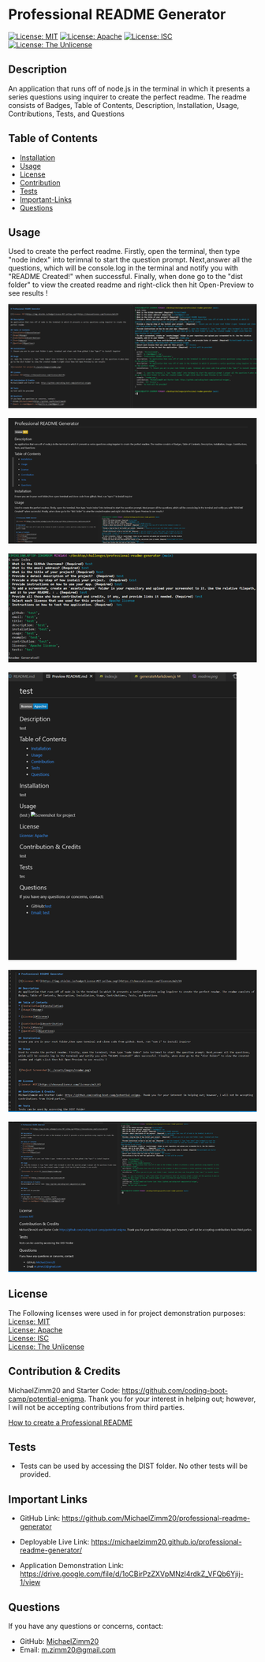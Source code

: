 # Professional README Generator 

  [![License: MIT](https://img.shields.io/badge/License-MIT-yellow.svg)](https://choosealicense.com/licenses/mit/#) [![License: Apache](https://img.shields.io/badge/license-Apache-blue)](https://choosealicense.com/licenses/apache-2.0/) [![License: ISC](https://img.shields.io/badge/license-ISC-red)](https://opensource.org/licenses/ISC) [![License: The Unlicense](https://img.shields.io/badge/license-The%20Unlicense-orange)](https://choosealicense.com/licenses/unlicense/)       

  ## Description
  An application that runs off of node.js in the terminal in which it presents a series questions using inquirer to create the perfect readme. The readme consists of Badges, Table of Contents, Description, Installation, Usage, Contributions, Tests, and Questions

   ## Table of Contents 
  * [Installation](#installation)
  * [Usage](#usage)
  * [License](#license)
  * [Contribution](#contribution)
  * [Tests](#tests)
  * [Important-Links](#Important-Links)
  * [Questions](#questions)

## Usage 
  Used to create the perfect readme. Firstly, open the terminal, then type "node index" into terimnal to start the question prompt. Next,answer all the questions, which will be console.log in the terminal and notify you with "README Created!" when successful. Finally, when done go to the "dist folder" to view the created readme and right-click then hit Open-Preview to see results !

  
  ![Project Screenshot](./assets/images/readme.png)
  <br/><br/>
  ![Project Screenshot](./images/Picture1.png)
  <br/><br/>
  ![Project Screenshot](./images/Picture2.png)
  <br/><br/>
  ![Project Screenshot](./images/Picture3.png)
  <br/><br/>
  ![Project Screenshot](./images/Picture4.png)
  <br/><br/>
  ![Project Screenshot](./images/Picture5.png)
  <br/>

## License
  The Following licenses were used in for project demonstration purposes: <br/>
  [License: MIT](https://choosealicense.com/licenses/mit/#)<br/>
  [License: Apache](https://choosealicense.com/licenses/apache-2.0/)<br/>
  [License: ISC](https://opensource.org/licenses/ISC) <br/>
  [License: The Unlicense](https://choosealicense.com/licenses/unlicense/)<br/>

## Contribution & Credits
  MichaelZimm20 and Starter Code: https://github.com/coding-boot-camp/potential-enigma. Thank you for your interest in helping out; however, I will not be accepting contributions from third parties.

[How to create a Professional README](https://coding-boot-camp.github.io/full-stack/github/professional-readme-guide)
  
## Tests
* Tests can be used by accessing the DIST folder. No other tests will be provided.

## Important Links 
* GitHub Link: https://github.com/MichaelZimm20/professional-readme-generator

* Deployable Live Link: https://michaelzimm20.github.io/professional-readme-generator/

* Application Demonstration Link: https://drive.google.com/file/d/1oCBirPzZXVpMNzl4rdkZ_VFQb6Yjij-1/view

## Questions 
  If you have any questions or concerns, contact:
  * GitHub: [MichaelZimm20](https://github.com/MichaelZimm20)
  * Email: [m.zimm20@gmail.com](mailto:m.zimm20@gmail.com)

